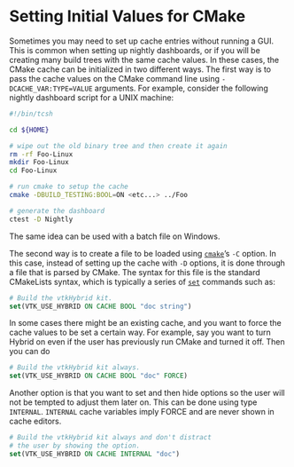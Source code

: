 # Setting Initial Values for CMake
Sometimes you may need to set up cache entries without running a GUI. This is common when setting up nightly dashboards, or if you will be creating many build trees with the same cache values. In these cases, the CMake cache can be initialized in two different ways. The first way is to pass the cache values on the CMake command line using `-DCACHE_VAR:TYPE=VALUE` arguments. For example, consider the following nightly dashboard script for a UNIX machine:
```sh
#!/bin/tcsh

cd ${HOME}

# wipe out the old binary tree and then create it again
rm -rf Foo-Linux
mkdir Foo-Linux
cd Foo-Linux

# run cmake to setup the cache
cmake -DBUILD_TESTING:BOOL=ON <etc...> ../Foo

# generate the dashboard
ctest -D Nightly
```

The same idea can be used with a batch file on Windows.

The second way is to create a file to be loaded using [`cmake`](https://cmake.org/cmake/help/latest/manual/cmake.1.html#manual:cmake(1))’s `-C` option. In this case, instead of setting up the cache with `-D` options, it is done through a file that is parsed by CMake. The syntax for this file is the standard CMakeLists syntax, which is typically a series of [`set`](https://cmake.org/cmake/help/latest/command/set.html#command:set) commands such as:
```cmake
# Build the vtkHybrid kit.
set(VTK_USE_HYBRID ON CACHE BOOL "doc string")
```

In some cases there might be an existing cache, and you want to force the cache values to be set a certain way. For example, say you want to turn Hybrid on even if the user has previously run CMake and turned it off. Then you can do
```cmake
# Build the vtkHybrid kit always.
set(VTK_USE_HYBRID ON CACHE BOOL "doc" FORCE)
```

Another option is that you want to set and then hide options so the user will not be tempted to adjust them later on. This can be done using type `INTERNAL`. `INTERNAL` cache variables imply FORCE and are never shown in cache editors.
```cmake
# Build the vtkHybrid kit always and don't distract
# the user by showing the option.
set(VTK_USE_HYBRID ON CACHE INTERNAL "doc")
```
